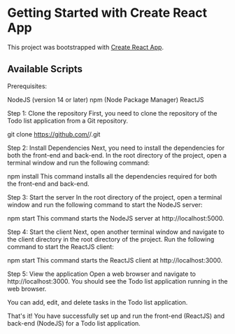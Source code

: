 # Getting Started with Create React App

This project was bootstrapped with [Create React App](https://github.com/facebook/create-react-app).

## Available Scripts
Prerequisites:

NodeJS (version 14 or later)
npm (Node Package Manager)
ReactJS

Step 1: Clone the repository
First, you need to clone the repository of the Todo list application from a Git repository.

git clone https://github.com/<username>/<repository-name>.git

Step 2: Install Dependencies
Next, you need to install the dependencies for both the front-end and back-end. In the root directory of the project, open a terminal window and run the following command:

npm install
This command installs all the dependencies required for both the front-end and back-end.

Step 3: Start the server
In the root directory of the project, open a terminal window and run the following command to start the NodeJS server:

npm start
This command starts the NodeJS server at http://localhost:5000.

Step 4: Start the client
Next, open another terminal window and navigate to the client directory in the root directory of the project. Run the following command to start the ReactJS client:

npm start
This command starts the ReactJS client at http://localhost:3000.

Step 5: View the application
Open a web browser and navigate to http://localhost:3000. You should see the Todo list application running in the web browser.

You can add, edit, and delete tasks in the Todo list application.

That's it! You have successfully set up and run the front-end (ReactJS) and back-end (NodeJS) for a Todo list application.
